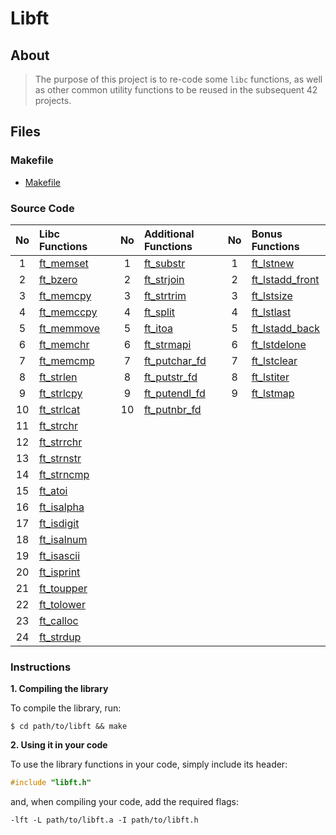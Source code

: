 # Libft

## About

>The purpose of this project is to re-code some `libc` functions, as well as other common utility functions to be reused in the subsequent 42 projects.

## Files

### Makefile
- [Makefile](https://github.com/hanshazairi/42-libft/blob/master/Makefile)

### Source Code
| No  | Libc Functions                                                                 |   | No  | Additional Functions                                                                 |   | No  | Bonus Functions                                                                          |
| :-: | :----------------------------------------------------------------------------- | - | :-: | :----------------------------------------------------------------------------------- | - | :-: | :--------------------------------------------------------------------------------------- |
| 1   | [ft_memset](https://github.com/hanshazairi/42-libft/blob/master/ft_memset.c)   |   | 1   | [ft_substr](https://github.com/hanshazairi/42-libft/blob/master/ft_substr.c)         |   | 1   | [ft_lstnew](https://github.com/hanshazairi/42-libft/blob/master/ft_lstnew.c)             |
| 2   | [ft_bzero](https://github.com/hanshazairi/42-libft/blob/master/ft_bzero.c)     |   | 2   | [ft_strjoin](https://github.com/hanshazairi/42-libft/blob/master/ft_strjoin.c)       |   | 2   | [ft_lstadd_front](https://github.com/hanshazairi/42-libft/blob/master/ft_lstadd_front.c) |
| 3   | [ft_memcpy](https://github.com/hanshazairi/42-libft/blob/master/ft_memcpy.c)   |   | 3   | [ft_strtrim](https://github.com/hanshazairi/42-libft/blob/master/ft_strtrim.c)       |   | 3   | [ft_lstsize](https://github.com/hanshazairi/42-libft/blob/master/ft_lstsize.c)           |
| 4   | [ft_memccpy](https://github.com/hanshazairi/42-libft/blob/master/ft_memccpy.c) |   | 4   | [ft_split](https://github.com/hanshazairi/42-libft/blob/master/ft_split.c)           |   | 4   | [ft_lstlast](https://github.com/hanshazairi/42-libft/blob/master/ft_lstlast.c)           |
| 5   | [ft_memmove](https://github.com/hanshazairi/42-libft/blob/master/ft_memmove.c) |   | 5   | [ft_itoa](https://github.com/hanshazairi/42-libft/blob/master/ft_itoa.c)             |   | 5   | [ft_lstadd_back](https://github.com/hanshazairi/42-libft/blob/master/ft_lstadd_back.c)   |
| 6   | [ft_memchr](https://github.com/hanshazairi/42-libft/blob/master/ft_memchr.c)   |   | 6   | [ft_strmapi](https://github.com/hanshazairi/42-libft/blob/master/ft_strmapi.c)       |   | 6   | [ft_lstdelone](https://github.com/hanshazairi/42-libft/blob/master/ft_lstdelone.c)       |
| 7   | [ft_memcmp](https://github.com/hanshazairi/42-libft/blob/master/ft_memcmp.c)   |   | 7   | [ft_putchar_fd](https://github.com/hanshazairi/42-libft/blob/master/ft_putchar_fd.c) |   | 7   | [ft_lstclear](https://github.com/hanshazairi/42-libft/blob/master/ft_lstclear.c)         |
| 8   | [ft_strlen](https://github.com/hanshazairi/42-libft/blob/master/ft_strlen.c)   |   | 8   | [ft_putstr_fd](https://github.com/hanshazairi/42-libft/blob/master/ft_putstr_fd.c)   |   | 8   | [ft_lstiter](https://github.com/hanshazairi/42-libft/blob/master/ft_lstiter.c)           |
| 9   | [ft_strlcpy](https://github.com/hanshazairi/42-libft/blob/master/ft_strlcpy.c) |   | 9   | [ft_putendl_fd](https://github.com/hanshazairi/42-libft/blob/master/ft_putendl_fd.c) |   | 9   | [ft_lstmap](https://github.com/hanshazairi/42-libft/blob/master/ft_lstmap.c)             |
| 10  | [ft_strlcat](https://github.com/hanshazairi/42-libft/blob/master/ft_strlcat.c) |   | 10  | [ft_putnbr_fd](https://github.com/hanshazairi/42-libft/blob/master/ft_putnbr_fd.c)   |   |     |                                                                                          |
| 11  | [ft_strchr](https://github.com/hanshazairi/42-libft/blob/master/ft_strchr.c)   |   |     |                                                                                      |   |     |                                                                                          |
| 12  | [ft_strrchr](https://github.com/hanshazairi/42-libft/blob/master/ft_strrchr.c) |   |     |                                                                                      |   |     |                                                                                          |
| 13  | [ft_strnstr](https://github.com/hanshazairi/42-libft/blob/master/ft_strnstr.c) |   |     |                                                                                      |   |     |                                                                                          |
| 14  | [ft_strncmp](https://github.com/hanshazairi/42-libft/blob/master/ft_strncmp.c) |   |     |                                                                                      |   |     |                                                                                          |
| 15  | [ft_atoi](https://github.com/hanshazairi/42-libft/blob/master/ft_atoi.c)       |   |     |                                                                                      |   |     |                                                                                          |
| 16  | [ft_isalpha](https://github.com/hanshazairi/42-libft/blob/master/ft_isalpha.c) |   |     |                                                                                      |   |     |                                                                                          |
| 17  | [ft_isdigit](https://github.com/hanshazairi/42-libft/blob/master/ft_isdigit.c) |   |     |                                                                                      |   |     |                                                                                          |
| 18  | [ft_isalnum](https://github.com/hanshazairi/42-libft/blob/master/ft_isalnum.c) |   |     |                                                                                      |   |     |                                                                                          |
| 19  | [ft_isascii](https://github.com/hanshazairi/42-libft/blob/master/ft_isascii.c) |   |     |                                                                                      |   |     |                                                                                          |
| 20  | [ft_isprint](https://github.com/hanshazairi/42-libft/blob/master/ft_isprint.c) |   |     |                                                                                      |   |     |                                                                                          |
| 21  | [ft_toupper](https://github.com/hanshazairi/42-libft/blob/master/ft_toupper.c) |   |     |                                                                                      |   |     |                                                                                          |
| 22  | [ft_tolower](https://github.com/hanshazairi/42-libft/blob/master/ft_tolower.c) |   |     |                                                                                      |   |     |                                                                                          |
| 23  | [ft_calloc](https://github.com/hanshazairi/42-libft/blob/master/ft_calloc.c)   |   |     |                                                                                      |   |     |                                                                                          |
| 24  | [ft_strdup](https://github.com/hanshazairi/42-libft/blob/master/ft_strdup.c)   |   |     |                                                                                      |   |     |                                                                                          |

### Instructions

**1. Compiling the library**

To compile the library, run:

```shell
$ cd path/to/libft && make
```

**2. Using it in your code**

To use the library functions in your code, simply include its header:

```C
#include "libft.h"
```

and, when compiling your code, add the required flags:

```shell
-lft -L path/to/libft.a -I path/to/libft.h

